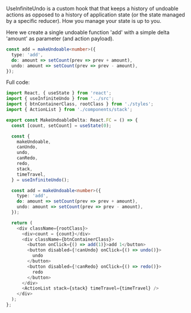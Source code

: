 UseInfiniteUndo is a custom hook that that keeps a history of undoable actions as opposed to a history of application state (or the state managed by a specific reducer). How you manage your state is up to you.

Here we create a single undoable function 'add' with a simple delta 'amount' as parameter (and action payload).

```typescript
const add = makeUndoable<number>({
  type: 'add',
  do: amount => setCount(prev => prev + amount),
  undo: amount => setCount(prev => prev - amount),
});
```

Full code:

```typescript
import React, { useState } from 'react';
import { useInfiniteUndo } from '../src';
import { btnContainerClass, rootClass } from './styles';
import { ActionList } from './components/stack';

export const MakeUndoableDelta: React.FC = () => {
  const [count, setCount] = useState(0);

  const {
    makeUndoable,
    canUndo,
    undo,
    canRedo,
    redo,
    stack,
    timeTravel,
  } = useInfiniteUndo();

  const add = makeUndoable<number>({
    type: 'add',
    do: amount => setCount(prev => prev + amount),
    undo: amount => setCount(prev => prev - amount),
  });

  return (
    <div className={rootClass}>
      <div>count = {count}</div>
      <div className={btnContainerClass}>
        <button onClick={() => add(1)}>add 1</button>
        <button disabled={!canUndo} onClick={() => undo()}>
          undo
        </button>
        <button disabled={!canRedo} onClick={() => redo()}>
          redo
        </button>
      </div>
      <ActionList stack={stack} timeTravel={timeTravel} />
    </div>
  );
};
```
